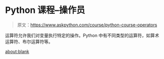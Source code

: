# Python 课程–操作员

> 原文：<https://www.askpython.com/course/python-course-operators>

运算符允许我们对变量执行特定的操作。Python 中有不同类型的运算符，如算术运算符、布尔运算符等。

<about:blank>